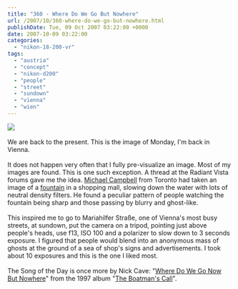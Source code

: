 ```yaml
---
title: "360 - Where Do We Go But Nowhere"
url: /2007/10/360-where-do-we-go-but-nowhere.html
publishDate: Tue, 09 Oct 2007 03:22:00 +0000
date: 2007-10-09 03:22:00
categories: 
  - "nikon-18-200-vr"
tags: 
  - "austria"
  - "concept"
  - "nikon-d200"
  - "people"
  - "street"
  - "sundown"
  - "vienna"
  - "wien"
---
```

<a href="https://d25zfm9zpd7gm5.cloudfront.net/1200x1200/2007/20071008_184910.JPG"><img src="https://d25zfm9zpd7gm5.cloudfront.net/0600x0600/2007/20071008_184910.JPG"/></a><br/><br/>We are back to the present. This is the image of Monday, I'm back in Vienna.<br/><br/>It does not happen very often that I fully pre-visualize an image. Most of my images are found. This is one such exception. A thread at the Radiant Vista forums gave me the idea. <a href="http://www.mikesjournal.com/" target="_blank">Michael Campbell</a> from Toronto had taken an image of a <a href="http://www.radiantvista.com/community/showthread.php?t=4732" target="_blank">fountain</a> in a shopping mall, slowing down the water with lots of neutral density filters. He found a peculiar pattern of people watching the fountain being sharp and those passing by blurry and ghost-like.<br/><br/>This inspired me to go to Mariahilfer Straße, one of Vienna's most busy streets, at sundown, put the camera on a tripod, pointing just above people's heads, use f13, ISO 100 and a polarizer to slow down to 3 seconds exposure. I figured that people would blend into an anonymous mass of ghosts at the ground of a sea of shop's signs and advertisements. I took about 10 exposures and this is the one I liked most.<br/><br/>The Song of the Day is once more by Nick Cave: "<a href="http://www.azlyrics.com/lyrics/nickcavethebadseeds/wheredowegonowbutnowhere.html" target="_blank">Where Do We Go Now But Nowhere</a>" from the 1997 album "<a href="http://www.amazon.com/Boatmans-Call-Nick-Cave-Seeds/dp/B000002NE4" target="_blank">The Boatman's Call</a>".
